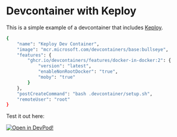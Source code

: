 # Devcontainer with Keploy

This is a simple example of a devcontainer that includes [Keploy](https://keploy.io/).


```zsh
{
	"name": "Keploy Dev Container",
	"image": "mcr.microsoft.com/devcontainers/base:bullseye",
	"features": {
		"ghcr.io/devcontainers/features/docker-in-docker:2": {
			"version": "latest",
			"enableNonRootDocker": "true",
			"moby": "true"
		}
	},
	"postCreateCommand": "bash .devcontainer/setup.sh",
	"remoteUser": "root"
}
```

Test it out here:


[![Open in DevPod!](https://devpod.sh/assets/open-in-devpod.svg)](https://devpod.sh/open#https://github.com/loft-sh/devpod-templates@subpath:devcontainer-with-keploy)
